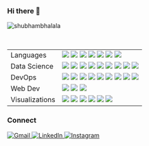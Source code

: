 ### Hi there 👋
<p align="left"> <img src="https://komarev.com/ghpvc/?username=shubhambhalala&label=Profile%20views&color=0e75b6&style=flat" alt="shubhambhalala" /> </p>
<br>

<table>
  <tr>
    <td valign="middle">
      <span>Languages</span>
    </td>
    <td valign="middle">
      <div float="left">
        <img src="https://img.shields.io/badge/Python-%233776AB.svg?&style=flat-square&logo=python&logoColor=white"/>
        <img src="https://img.shields.io/badge/R-%23276DC3.svg?&style=flat-square&logo=r&logoColor=white"/>
        <img src="https://img.shields.io/badge/c-%23A8B9CC.svg?&style=flat-square&logo=c&logoColor=black" />
        <img src="https://img.shields.io/badge/C++-%2300599C.svg?&style=flat-square&logo=cplusplus&logoColor=white"/>
        <img src="https://img.shields.io/badge/SQL-%234169E1.svg?&style=flat-square&logo=postgresql&logoColor=white"/>
        <img src="https://img.shields.io/badge/gnu%20bash-%234EAA25.svg?&style=flat-square&logo=gnu%20bash&logoColor=white" />
        <img src="https://img.shields.io/badge/dart-%230175C2.svg?&style=flat-square&logo=dart&logoColor=white" />
      </div>
    </td>
  </tr>
  <tr>
    <td valign="middle">
      <span>Data Science</span>
    </td>
    <td valign="middle">
      <div float="left">
        <img src="https://img.shields.io/badge/Tensorflow-%23FF6F00.svg?&style=flat-square&logo=tensorflow&logoColor=white"/>
        <img src="https://img.shields.io/badge/Keras-%23D00000.svg?&style=flat-square&logo=keras&logoColor=white"/>
        <img src="https://img.shields.io/badge/ScikitLearn-%23F7931E.svg?&style=flat-square&logo=scikitlearn&logoColor=white"/>
        <img src="https://img.shields.io/badge/Numpy-%23013243.svg?&style=flat-square&logo=numpy&logoColor=white"/>
        <img src="https://img.shields.io/badge/Scipy-%238CAAE6.svg?&style=flat-square&logo=scipy&logoColor=white"/>
        <img src="https://img.shields.io/badge/Pandas-%23150458.svg?&style=flat-square&logo=pandas&logoColor=white"/>
        <img src="https://img.shields.io/badge/Tidyverse-%23276DC3.svg?&style=flat-square&logo=r&logoColor=white"/>
        <img src="https://img.shields.io/badge/spaCy-09A3D5?&style=flat-square&logo=spaCy&logoColor=white"/>
        <img src="https://img.shields.io/badge/Qiskit-6929C4?&style=flat-square&logo=Qiskit&logoColor=white"/>
      </div>
    </td>
  </tr>
  <tr>
    <td valign="middle">
      <span>DevOps</span>
    </td>
    <td valign="middle">
      <div float="left">
        <img src="https://img.shields.io/badge/git-%23F05033.svg?style=flat-square&logo=git&logoColor=white"/>
        <img src="https://img.shields.io/badge/github-%23121011.svg?style=flat-square&logo=github&logoColor=white"/>
        <img src="https://img.shields.io/badge/jenkins-%23D24939.svg?&style=flat-square&logo=jenkins&logoColor=white" />
        <img src="https://img.shields.io/badge/kubernetes-%23326CE5.svg?&style=flat-square&logo=kubernetes&logoColor=white" />
        <img src="https://img.shields.io/badge/docker-%232496ED.svg?&style=flat-square&logo=docker&logoColor=white" />
        <img src="https://img.shields.io/badge/podman-%23892CA0.svg?&style=flat-square&logo=podman&logoColor=white" />
        <img src="https://img.shields.io/badge/terraform-%23623CE4.svg?&style=flat-square&logo=terraform&logoColor=white" />
        <img src="https://img.shields.io/badge/ansible-%23EE0000.svg?&style=flat-square&logo=ansible&logoColor=white" />
        <img src="https://img.shields.io/badge/Openshift-EE0000?&style=flat-square&logo=RedHatOpenShift&logoColor=white"/>
      </div>
    </td>
  </tr>
  <tr>
    <td valign="middle">
      <span>Web Dev</span>
    </td>
    <td valign="middle">
      <div float="left">
        <img src="https://img.shields.io/badge/HTML5-E34F26?style=flat-square&logo=html5&logoColor=white"/>
        <img src="https://img.shields.io/badge/CSS3-1572B6?style=flat-square&logo=css3&logoColor=white"/>
        <img src="https://img.shields.io/badge/Javascript-%23F7DF1E.svg?&style=flat-square&logo=javascript&logoColor=black"/>
      </div>
    </td>
  </tr>
  <tr>
    <td valign="middle">
      <span>Visualizations</span>
    </td>
    <td valign="middle">
      <div float="left">
        <img src="https://img.shields.io/badge/Plotly-3F4F75?&style=flat-square&logo=Plotly&logoColor=white"/>
        <img src="https://img.shields.io/badge/ggplot2-%23276DC3.svg?&style=flat-square&logo=r&logoColor=white"/>
        <img src="https://img.shields.io/badge/matplotlib-%23F37626.svg?&style=flat-square&logo=python&logoColor=white"/>
        <img src="https://img.shields.io/badge/seaborn-%23990000.svg?&style=flat-square&logo=python&logoColor=white"/>
        <img src="https://img.shields.io/badge/prometheus-%23E6522C.svg?&style=flat-square&logo=prometheus&logoColor=white" />
        <img src="https://img.shields.io/badge/grafana-%23F46800.svg?&style=flat-square&logo=grafana&logoColor=white" />
      </div>
    </td>
  </tr>
  
  
</table>

### Connect

<a href="mailto:shubhambhalala@gmail.com">![Gmail](https://img.shields.io/badge/Gmail-D14836?style=for-the-badge&logo=gmail&logoColor=white)
<a href="https://www.linkedin.com/in/shubhambhalala/">![LinkedIn](https://img.shields.io/badge/linkedin-%230077B5.svg?style=for-the-badge&logo=linkedin&logoColor=white)
<a href="https://www.instagram.com/shubhambhalala">![Instagram](https://img.shields.io/badge/Instagram-E4405F?style=for-the-badge&logo=instagram&logoColor=white)